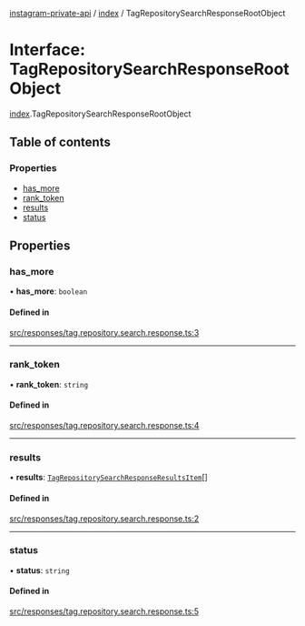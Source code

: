 [instagram-private-api](../../README.md) / [index](../../modules/index.md) / TagRepositorySearchResponseRootObject

# Interface: TagRepositorySearchResponseRootObject

[index](../../modules/index.md).TagRepositorySearchResponseRootObject

## Table of contents

### Properties

- [has\_more](TagRepositorySearchResponseRootObject.md#has_more)
- [rank\_token](TagRepositorySearchResponseRootObject.md#rank_token)
- [results](TagRepositorySearchResponseRootObject.md#results)
- [status](TagRepositorySearchResponseRootObject.md#status)

## Properties

### has\_more

• **has\_more**: `boolean`

#### Defined in

[src/responses/tag.repository.search.response.ts:3](https://github.com/Nerixyz/instagram-private-api/blob/0e0721c/src/responses/tag.repository.search.response.ts#L3)

___

### rank\_token

• **rank\_token**: `string`

#### Defined in

[src/responses/tag.repository.search.response.ts:4](https://github.com/Nerixyz/instagram-private-api/blob/0e0721c/src/responses/tag.repository.search.response.ts#L4)

___

### results

• **results**: [`TagRepositorySearchResponseResultsItem`](TagRepositorySearchResponseResultsItem.md)[]

#### Defined in

[src/responses/tag.repository.search.response.ts:2](https://github.com/Nerixyz/instagram-private-api/blob/0e0721c/src/responses/tag.repository.search.response.ts#L2)

___

### status

• **status**: `string`

#### Defined in

[src/responses/tag.repository.search.response.ts:5](https://github.com/Nerixyz/instagram-private-api/blob/0e0721c/src/responses/tag.repository.search.response.ts#L5)
